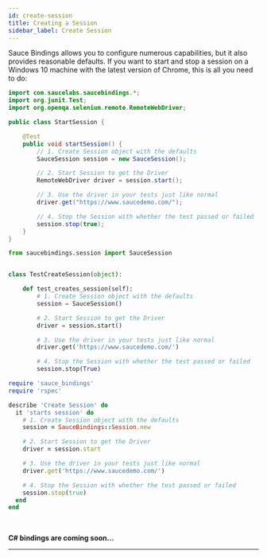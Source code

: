 ```yaml
---
id: create-session
title: Creating a Session
sidebar_label: Create Session
---
```


Sauce Bindings allows you to configure numerous capabilities, but it also provides reasonable defaults.
If you want to start and stop a session on a Windows 10 machine with the latest version of Chrome, 
this is all you need to do:

<!--DOCUSAURUS_CODE_TABS-->
<!--Java-->

```java
import com.saucelabs.saucebindings.*;
import org.junit.Test;
import org.openqa.selenium.remote.RemoteWebDriver;

public class StartSession {

    @Test
    public void startSession() {
        // 1. Create Session object with the defaults
        SauceSession session = new SauceSession();

        // 2. Start Session to get the Driver
        RemoteWebDriver driver = session.start();

        // 3. Use the driver in your tests just like normal
        driver.get("https://www.saucedemo.com/");

        // 4. Stop the Session with whether the test passed or failed
        session.stop(true);
    }
}
```
<!--Python-->
```python
from saucebindings.session import SauceSession


class TestCreateSession(object):

    def test_creates_session(self):
        # 1. Create Session object with the defaults
        session = SauceSession()

        # 2. Start Session to get the Driver
        driver = session.start()

        # 3. Use the driver in your tests just like normal
        driver.get('https://www.saucedemo.com/')

        # 4. Stop the Session with whether the test passed or failed
        session.stop(True)
```
<!--Ruby-->
```ruby
require 'sauce_bindings'
require 'rspec'

describe 'Create Session' do
  it 'starts session' do
    # 1. Create Session object with the defaults
    session = SauceBindings::Session.new

    # 2. Start Session to get the Driver
    driver = session.start

    # 3. Use the driver in your tests just like normal
    driver.get('https://www.saucedemo.com/')

    # 4. Stop the Session with whether the test passed or failed
    session.stop(true)
  end
end
```
<!--C#-->
<br />

**C# bindings are coming soon...**

<!--END_DOCUSAURUS_CODE_TABS-->

___
